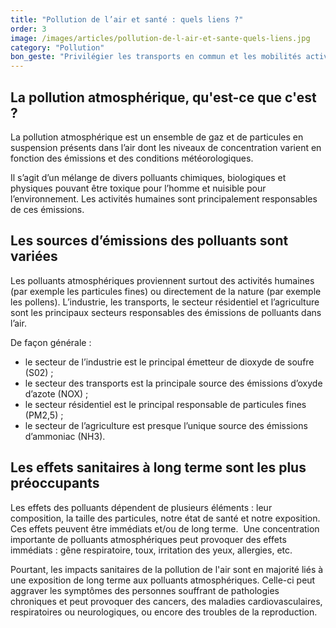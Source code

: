 ```yaml
---
title: "Pollution de l’air et santé : quels liens ?"
order: 3
image: /images/articles/pollution-de-l-air-et-sante-quels-liens.jpg
category: "Pollution"
bon_geste: "Privilégier les transports en commun et les mobilités actives (marche à pied, vélo, etc.) plutôt que la voiture afin de limiter les émissions de polluants dans l'air."
---
```


## La pollution atmosphérique, qu'est-ce que c'est ?

La pollution atmosphérique est un ensemble de gaz et de particules en suspension présents dans l’air dont les niveaux de concentration varient en fonction des émissions et des conditions météorologiques.

Il s’agit d’un mélange de divers polluants chimiques, biologiques et physiques pouvant être toxique pour l’homme et nuisible pour l’environnement. Les activités humaines sont principalement responsables de ces émissions.

## Les sources d’émissions des polluants sont variées

Les polluants atmosphériques proviennent surtout des activités humaines (par exemple les particules fines) ou directement de la nature (par exemple les pollens). L’industrie, les transports, le secteur résidentiel et l’agriculture sont les principaux secteurs responsables des émissions de polluants dans l’air.

De façon générale :
- le secteur de l’industrie est le principal émetteur de dioxyde de soufre (S02) ;
- le secteur des transports est la principale source des émissions d’oxyde d’azote (NOX) ;
- le secteur résidentiel est le principal responsable de particules fines (PM2,5) ;
- le secteur de l’agriculture est presque l’unique source des émissions d’ammoniac (NH3).

## Les effets sanitaires à long terme sont les plus préoccupants

Les effets des polluants dépendent de plusieurs éléments : leur composition, la taille des particules, notre état de santé et notre exposition. Ces effets peuvent être immédiats et/ou de long terme.
­
Une concentration importante de polluants atmosphériques peut provoquer des effets immédiats : gêne respiratoire, toux, irritation des yeux, allergies, etc.

Pourtant, les impacts sanitaires de la pollution de l'air sont en majorité liés à une exposition de long terme aux polluants atmosphériques. Celle-ci peut aggraver les symptômes des personnes souffrant de pathologies chroniques et peut provoquer des cancers, des maladies cardiovasculaires, respiratoires ou neurologiques, ou encore des troubles de la reproduction.
